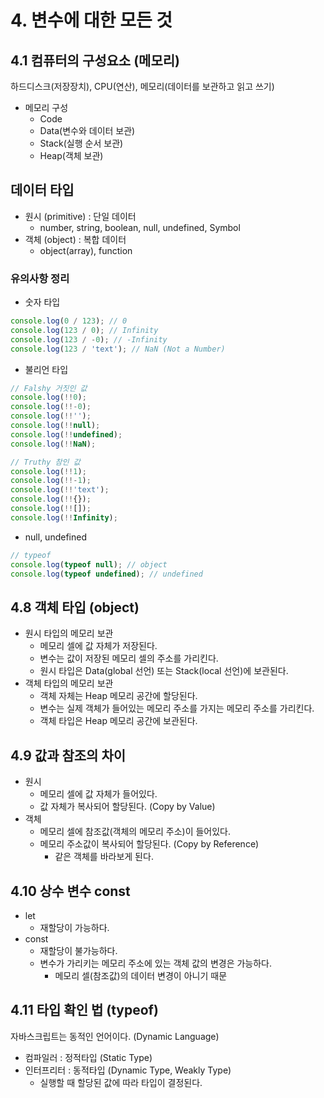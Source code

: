 # 4. 변수에 대한 모든 것

## 4.1 컴퓨터의 구성요소 (메모리)

하드디스크(저장장치), CPU(연산), 메모리(데이터를 보관하고 읽고 쓰기)

- 메모리 구성
  - Code
  - Data(변수와 데이터 보관)
  - Stack(실행 순서 보관)
  - Heap(객체 보관)

## 데이터 타입

- 원시 (primitive) : 단일 데이터
  - number, string, boolean, null, undefined, Symbol
- 객체 (object) : 복합 데이터
  - object(array), function

### 유의사항 정리

- 숫자 타입

```javascript
console.log(0 / 123); // 0
console.log(123 / 0); // Infinity
console.log(123 / -0); // -Infinity
console.log(123 / 'text'); // NaN (Not a Number)
```

- 불리언 타입

```javascript
// Falshy 거짓인 값
console.log(!!0);
console.log(!!-0);
console.log(!!'');
console.log(!!null);
console.log(!!undefined);
console.log(!!NaN);

// Truthy 참인 값
console.log(!!1);
console.log(!!-1);
console.log(!!'text');
console.log(!!{});
console.log(!![]);
console.log(!!Infinity);
```

- null, undefined

```javascript
// typeof
console.log(typeof null); // object
console.log(typeof undefined); // undefined
```

## 4.8 객체 타입 (object)

- 원시 타입의 메모리 보관
  - 메모리 셀에 값 자체가 저장된다.
  - 변수는 값이 저장된 메모리 셀의 주소를 가리킨다.
  - 원시 타입은 Data(global 선언) 또는 Stack(local 선언)에 보관된다.
- 객체 타입의 메모리 보관
  - 객체 자체는 Heap 메모리 공간에 할당된다.
  - 변수는 실제 객체가 들어있는 메모리 주소를 가지는 메모리 주소를 가리킨다.
  - 객체 타입은 Heap 메모리 공간에 보관된다.

## 4.9 값과 참조의 차이

- 원시
  - 메모리 셀에 값 자체가 들어있다.
  - 값 자체가 복사되어 할당된다. (Copy by Value)
- 객체
  - 메모리 셀에 참조값(객체의 메모리 주소)이 들어있다.
  - 메모리 주소값이 복사되어 할당된다. (Copy by Reference)
    - 같은 객체를 바라보게 된다.

## 4.10 상수 변수 const

- let
  - 재할당이 가능하다.
- const
  - 재할당이 불가능하다.
  - 변수가 가리키는 메모리 주소에 있는 객체 값의 변경은 가능하다.
    - 메모리 셀(참조값)의 데이터 변경이 아니기 때문

## 4.11 타입 확인 법 (typeof)

자바스크립트는 동적인 언어이다. (Dynamic Language)

- 컴파일러 : 정적타입 (Static Type)
- 인터프리터 : 동적타입 (Dynamic Type, Weakly Type)
  - 실행할 때 할당된 값에 따라 타입이 결정된다.
